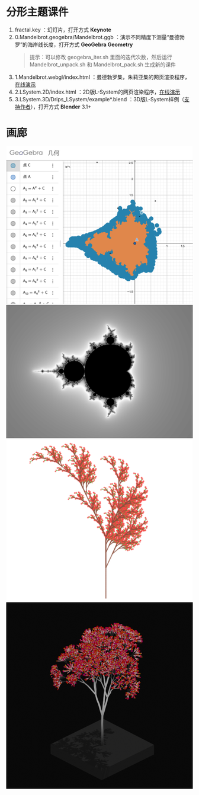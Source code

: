 # 分形主题课件
1. fractal.key ：幻灯片，打开方式 **Keynote**
2. 0.Mandelbrot.geogebra/Mandelbrot.ggb ：演示不同精度下测量“曼德勃罗”的海岸线长度，打开方式 **GeoGebra Geometry**
    > 提示：可以修改 geogebra_iter.sh 里面的迭代次数，然后运行  Mandelbrot_unpack.sh 和 Mandelbrot_pack.sh 生成新的课件
3. 1.Mandelbrot.webgl/index.html ：曼德勃罗集，朱莉亚集的网页渲染程序，[在线演示](https://jjm2473.github.io/JuliaMap/index.html)
4. 2.LSystem.2D/index.html ：2D版L-System的网页渲染程序，[在线演示](https://jjm2473.github.io/l-sys.js/src/index.html)
5. 3.LSystem.3D/Drips_LSystem/example*.blend ：3D版L-System样例（[支持作者](https://100drips.gumroad.com/l/lsystem)），打开方式 **Blender** 3.1+

# 画廊
![GeoGebra Geometry](images/ggb.png)
![曼德勃罗集](images/mandelbrot.png)
![2D版L-System](images/2dlsystem.png)
![3D版L-System](images/3dlsystem.webp)
